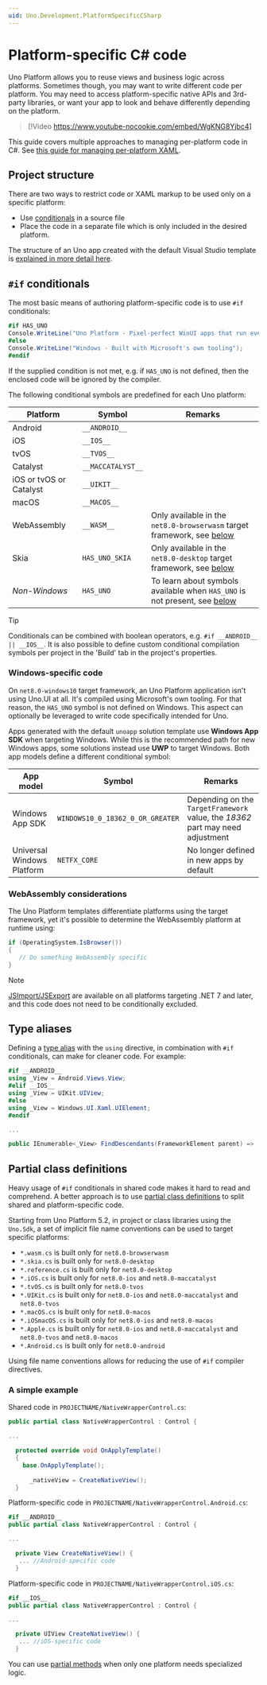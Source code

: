 ```yaml
---
uid: Uno.Development.PlatformSpecificCSharp
---
```


# Platform-specific C# code

Uno Platform allows you to reuse views and business logic across platforms. Sometimes though, you may want to write different code per platform. You may need to access platform-specific native APIs and 3rd-party libraries, or want your app to look and behave differently depending on the platform.

> [!Video https://www.youtube-nocookie.com/embed/WgKNG8Yjbc4]

This guide covers multiple approaches to managing per-platform code in C#. See [this guide for managing per-platform XAML](xref:Uno.Development.PlatformSpecificXaml).

## Project structure

There are two ways to restrict code or XAML markup to be used only on a specific platform:

* Use [conditionals](https://learn.microsoft.com/dotnet/csharp/language-reference/preprocessor-directives/preprocessor-if) in a source file
* Place the code in a separate file which is only included in the desired platform.

The structure of an Uno app created with the default Visual Studio template is [explained in more detail here](uno-app-solution-structure.md).

## `#if` conditionals

The most basic means of authoring platform-specific code is to use `#if` conditionals:

```csharp
#if HAS_UNO
Console.WriteLine("Uno Platform - Pixel-perfect WinUI apps that run everywhere");
#else
Console.WriteLine("Windows - Built with Microsoft's own tooling");
#endif
```

If the supplied condition is not met, e.g. if `HAS_UNO` is not defined, then the enclosed code will be ignored by the compiler.

The following conditional symbols are predefined for each Uno platform:

| Platform        | Symbol             | Remarks |
| --------------- | ------------------ | ------- |
| Android         | `__ANDROID__`      | |
| iOS             | `__IOS__`          | |
| tvOS            | `__TVOS__`         | |
| Catalyst        | `__MACCATALYST__`  | |
| iOS or tvOS or Catalyst | `__UIKIT__` | |
| macOS           | `__MACOS__`        | |
| WebAssembly     | `__WASM__`         | Only available in the `net8.0-browserwasm` target framework, see [below](xref:Uno.Development.PlatformSpecificCSharp#webassembly-considerations) |
| Skia            | `HAS_UNO_SKIA`     | Only available in the `net8.0-desktop` target framework, see [below](xref:Uno.Development.PlatformSpecificCSharp#webassembly-considerations) |
| _Non-Windows_   | `HAS_UNO`          | To learn about symbols available when `HAS_UNO` is not present, see [below](xref:Uno.Development.PlatformSpecificCSharp#windows-specific-code) |

> [!TIP]
> Conditionals can be combined with boolean operators, e.g. `#if __ANDROID__ || __IOS__`. It is also possible to define custom conditional compilation symbols per project in the 'Build' tab in the project's properties.

### Windows-specific code

On `net8.0-windows10` target framework, an Uno Platform application isn't using Uno.UI at all. It's compiled using Microsoft's own tooling. For that reason, the `HAS_UNO` symbol is not defined on Windows. This aspect can optionally be leveraged to write code specifically intended for Uno.

Apps generated with the default `unoapp` solution template use **Windows App SDK** when targeting Windows. While this is the recommended path for new Windows apps, some solutions instead use **UWP** to target Windows. Both app models define a different conditional symbol:

| App model   | Symbol        | Remarks       |
| ----------- | ------------- | ------------- |
| Windows App SDK | `WINDOWS10_0_18362_0_OR_GREATER`  | Depending on the `TargetFramework` value, the _18362_ part may need adjustment |
| Universal Windows Platform         | `NETFX_CORE`  | No longer defined in new apps by default |

### WebAssembly considerations

The Uno Platform templates differentiate platforms using the target framework, yet it's possible to determine the WebAssembly platform at runtime using:

```csharp
if (OperatingSystem.IsBrowser())
{
   // Do something WebAssembly specific
}
```

> [!NOTE]
> [JSImport/JSExport](xref:Uno.Wasm.Bootstrap.JSInterop) are available on all platforms targeting .NET 7 and later, and this code does not need to be conditionally excluded.

## Type aliases

Defining a [type alias](https://learn.microsoft.com/dotnet/csharp/language-reference/keywords/using-directive) with the `using` directive, in combination with `#if` conditionals, can make for cleaner code. For example:

```csharp
#if __ANDROID__
using _View = Android.Views.View;
#elif __IOS__
using _View = UIKit.UIView;
#else
using _View = Windows.UI.Xaml.UIElement;
#endif

...

public IEnumerable<_View> FindDescendants(FrameworkElement parent) => ...
```

## Partial class definitions

Heavy usage of `#if` conditionals in shared code makes it hard to read and comprehend. A better approach is to use [partial class definitions](https://learn.microsoft.com/dotnet/csharp/programming-guide/classes-and-structs/partial-classes-and-methods) to split shared and platform-specific code.

Starting from Uno Platform 5.2, in project or class libraries using the `Uno.Sdk`, a set of implicit file name conventions can be used to target specific platforms:

* `*.wasm.cs` is built only for `net8.0-browserwasm`
* `*.skia.cs` is built only for `net8.0-desktop`
* `*.reference.cs` is built only for `net8.0-desktop`
* `*.iOS.cs` is built only for `net8.0-ios` and `net8.0-maccatalyst`
* `*.tvOS.cs` is built only for `net8.0-tvos`
* `*.UIKit.cs` is built only for `net8.0-ios` and `net8.0-maccatalyst` and `net8.0-tvos`
* `*.macOS.cs` is built only for `net8.0-macos`
* `*.iOSmacOS.cs` is built only for `net8.0-ios` and `net8.0-macos`
* `*.Apple.cs` is built only for `net8.0-ios` and `net8.0-maccatalyst` and `net8.0-tvos` and `net8.0-macos`
* `*.Android.cs` is built only for `net8.0-android`

Using file name conventions allows for reducing the use of `#if` compiler directives.

### A simple example

Shared code in `PROJECTNAME/NativeWrapperControl.cs`:

```csharp
public partial class NativeWrapperControl : Control {

...

  protected override void OnApplyTemplate()
  {
    base.OnApplyTemplate();
   
      _nativeView = CreateNativeView();
  }
```

Platform-specific code in `PROJECTNAME/NativeWrapperControl.Android.cs`:

```csharp
#if __ANDROID__
public partial class NativeWrapperControl : Control {

...

  private View CreateNativeView() {
   ... //Android-specific code
  }
```

Platform-specific code in `PROJECTNAME/NativeWrapperControl.iOS.cs`:

```csharp
#if __IOS__
public partial class NativeWrapperControl : Control {

...

  private UIView CreateNativeView() {
   ... //iOS-specific code
  }
```

You can use [partial methods](https://learn.microsoft.com/dotnet/csharp/programming-guide/classes-and-structs/partial-classes-and-methods#partial-methods) when only one platform needs specialized logic.
